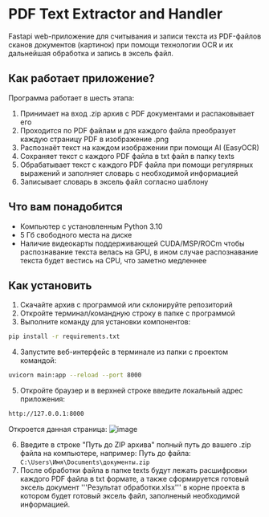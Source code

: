 # PDF Text Extractor and Handler

Fastapi web-приложение для считывания и записи текста из PDF-файлов сканов документов (картинок) при помощи технологии OCR и их дальнейшая обработка и запись в эксель файл.

## Как работает приложение?

Программа работает в шесть этапа:
1. Принимает на вход .zip архив с PDF документами и распаковывает его
2. Проходится по PDF файлам и для каждого файла преобразует каждую страницу PDF в изображение .png
3. Распознаёт текст на каждом изображении при помощи AI (EasyOCR)
4. Сохраняет текст с каждого PDF файла в txt файл в папку texts
5. Обрабатывает текст с каждого PDF файла при помощи регулярных выражений и заполняет словарь с необходимой информацией
6. Записывает словарь в эксель файл согласно шаблону

## Что вам понадобится

- Компьютер с установленным Python 3.10
- 5 Гб свободного места на диске
- Наличие видеокарты поддерживающей CUDA/MSP/ROCm чтобы распознавание текста велась на GPU, в ином случае распознавание текста будет вестись на CPU, что заметно медленнее

## Как установить

1. Скачайте архив с программой или склонируйте репозиторий
2. Откройте терминал/командную строку в папке с программой
3. Выполните команду для установки компонентов:
```bash
pip install -r requirements.txt
```
4. Запустите веб-интерфейс в терминале из папки с проектом командой:
```bash
uvicorn main:app --reload --port 8000
```
5. Откройте браузер и в верхней строке введите локальный адрес приложения:
```bash
http://127.0.0.1:8000
```
Откроется данная страница:
![image](https://github.com/user-attachments/assets/ef66252d-7653-4d35-b028-3fd27bac760b)

6. Введите в строке "Путь до ZIP архива" полный путь до вашего .zip файла на компьютере, например:
Путь до файла: ```C:\Users\Имя\Documents\документы.zip```
7. После обработки файла в папке texts будут лежать расшифровки каждого PDF файла в txt формате, а также сформируется готовый эксель документ '''Результат обработки.xlsx''' в корне проекта в котором будет готовый эксель файл, заполненый необходимой информацией.
